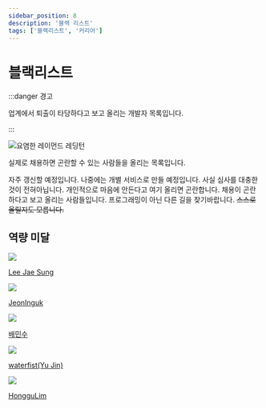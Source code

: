 ```yaml
---
sidebar_position: 8
description: '블랙 리스트'
tags: ['블랙리스트', '커리어']
---
```


# 블랙리스트

:::danger 경고

업계에서 퇴출이 타당하다고 보고 올리는 개발자 목록입니다.

:::

![요염한 레이먼드 레딩턴](https://user-images.githubusercontent.com/84452145/270111716-351718b9-58da-4178-a1d8-0d267c838508.png)

실제로 채용하면 곤란할 수 있는 사람들을 올리는 목록입니다.

자주 갱신할 예정입니다. 나중에는 개별 서비스로 만들 예정입니다. 사실 심사를 대충한 것이 전혀아닙니다. 개인적으로 마음에 안든다고 여기 올리면 곤란합니다. 채용이 곤란하다고 보고 올리는 사람들입니다. 프로그래밍이 아닌 다른 길을 찾기바랍니다. ~~스스로 올릴지도 모릅니다.~~

<!-- 실제로 개발자가 부족한 측면은 다양합니다. -->

## 역량 미달

![](https://avatars.githubusercontent.com/u/110893338?v=4)

[Lee Jae Sung](https://github.com/ambition0103)

<!-- 커밋없는 포트폴리오 프로젝트를 올립니다. -->

![](https://avatars.githubusercontent.com/u/117060240?v=4)

[JeonInguk](https://github.com/JeonInguk)

![](https://avatars.githubusercontent.com/u/105731003?v=4)

[배민수](https://github.com/qoalstn44)

![](https://avatars.githubusercontent.com/u/117061219?v=4)

[waterfist(Yu Jin)](https://github.com/waterfist)

![](https://avatars.githubusercontent.com/u/38354231?v=4)

[HongguLim](https://github.com/HongguLim)

<!-- https://github.com/unityproject1 -->

<!-- 💣 -->
